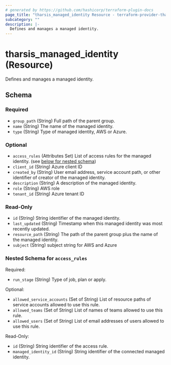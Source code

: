 ```yaml
---
# generated by https://github.com/hashicorp/terraform-plugin-docs
page_title: "tharsis_managed_identity Resource - terraform-provider-tharsis"
subcategory: ""
description: |-
  Defines and manages a managed identity.
---
```


# tharsis_managed_identity (Resource)

Defines and manages a managed identity.



<!-- schema generated by tfplugindocs -->
## Schema

### Required

- `group_path` (String) Full path of the parent group.
- `name` (String) The name of the managed identity.
- `type` (String) Type of managed identity, AWS or Azure.

### Optional

- `access_rules` (Attributes Set) List of access rules for the managed identity. (see [below for nested schema](#nestedatt--access_rules))
- `client_id` (String) Azure client ID
- `created_by` (String) User email address, service account path, or other identifier of creator of the managed identity.
- `description` (String) A description of the managed identity.
- `role` (String) AWS role
- `tenant_id` (String) Azure tenant ID

### Read-Only

- `id` (String) String identifier of the managed identity.
- `last_updated` (String) Timestamp when this managed identity was most recently updated.
- `resource_path` (String) The path of the parent group plus the name of the managed identity.
- `subject` (String) subject string for AWS and Azure

<a id="nestedatt--access_rules"></a>
### Nested Schema for `access_rules`

Required:

- `run_stage` (String) Type of job, plan or apply.

Optional:

- `allowed_service_accounts` (Set of String) List of resource paths of service accounts allowed to use this rule.
- `allowed_teams` (Set of String) List of names of teams allowed to use this rule.
- `allowed_users` (Set of String) List of email addresses of users allowed to use this rule.

Read-Only:

- `id` (String) String identifier of the access rule.
- `managed_identity_id` (String) String identifier of the connected managed identity.


